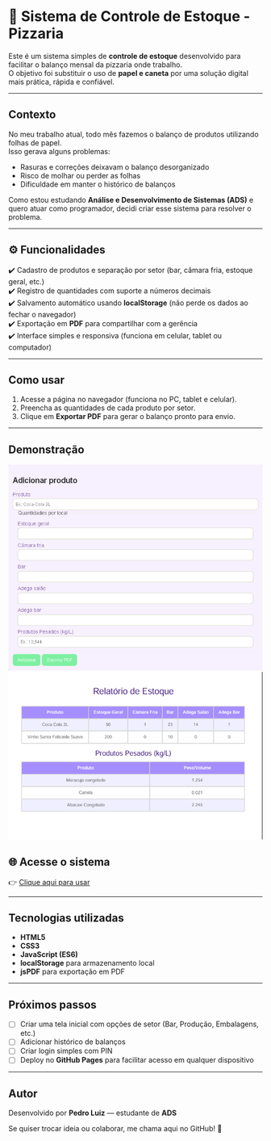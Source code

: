 # 🍕 Sistema de Controle de Estoque - Pizzaria

Este é um sistema simples de **controle de estoque** desenvolvido para facilitar o balanço mensal da pizzaria onde trabalho.  
O objetivo foi substituir o uso de **papel e caneta** por uma solução digital mais prática, rápida e confiável.

---

## Contexto

No meu trabalho atual, todo mês fazemos o balanço de produtos utilizando folhas de papel.  
Isso gerava alguns problemas:  
- Rasuras e correções deixavam o balanço desorganizado  
- Risco de molhar ou perder as folhas  
- Dificuldade em manter o histórico de balanços  

Como estou estudando **Análise e Desenvolvimento de Sistemas (ADS)** e quero atuar como programador, decidi criar esse sistema para resolver o problema.

---

## ⚙️ Funcionalidades

✔️ Cadastro de produtos e separação por setor (bar, câmara fria, estoque geral, etc.)  
✔️ Registro de quantidades com suporte a números decimais  
✔️ Salvamento automático usando **localStorage** (não perde os dados ao fechar o navegador)  
✔️ Exportação em **PDF** para compartilhar com a gerência  
✔️ Interface simples e responsiva (funciona em celular, tablet ou computador)  

---

##  Como usar

1. Acesse a página no navegador (funciona no PC, tablet e celular).  
2. Preencha as quantidades de cada produto por setor.  
3. Clique em **Exportar PDF** para gerar o balanço pronto para envio.  

---

##  Demonstração

![Tela do sistema](./assets/print_balanco1.png)
![PDF gerado](./assets/print_balanco2.png)

## 🌐 Acesse o sistema
👉 [Clique aqui para usar](https://sailorjupiter.github.io/balanco-mensal/)

---

## Tecnologias utilizadas

- **HTML5**  
- **CSS3**  
- **JavaScript (ES6)**  
- **localStorage** para armazenamento local  
- **jsPDF** para exportação em PDF  

---

##  Próximos passos

- [ ] Criar uma tela inicial com opções de setor (Bar, Produção, Embalagens, etc.)  
- [ ] Adicionar histórico de balanços  
- [ ] Criar login simples com PIN  
- [ ] Deploy no **GitHub Pages** para facilitar acesso em qualquer dispositivo  

---

##  Autor

Desenvolvido por **Pedro Luiz** — estudante de **ADS** 

Se quiser trocar ideia ou colaborar, me chama aqui no GitHub! 🚀

